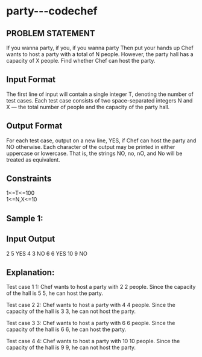 # party---codechef
## PROBLEM STATEMENT
If you wanna party, if you, if you wanna party
Then put your hands up
Chef wants to host a party with a total of 
N people.
However, the party hall has a capacity of 
X people. Find whether Chef can host the party.

## Input Format
The first line of input will contain a single integer 
T, denoting the number of test cases.
Each test case consists of two space-separated integers 
N and 
X — the total number of people and the capacity of the party hall.
## Output Format
For each test case, output on a new line, YES, if Chef can host the party and NO otherwise.
Each character of the output may be printed in either uppercase or lowercase. That is, the strings NO, no, nO, and No will be treated as equivalent.

## Constraints
1<=T<=100  <br>
1<=N,X<=10

## Sample 1:
## Input             Output
   2 5                YES
   4 3                NO
   6 6                YES
   10 9               NO

## Explanation:
Test case 
1
1: Chef wants to host a party with 
2
2 people. Since the capacity of the hall is 
5
5, he can host the party.

Test case 
2
2: Chef wants to host a party with 
4
4 people. Since the capacity of the hall is 
3
3, he can not host the party.

Test case 
3
3: Chef wants to host a party with 
6
6 people. Since the capacity of the hall is 
6
6, he can host the party.

Test case 
4
4: Chef wants to host a party with 
10
10 people. Since the capacity of the hall is 
9
9, he can not host the party.
